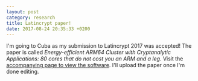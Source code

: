 ```yaml
---
layout: post
category: research
title: Latincrypt paper!
date: 2017-08-24 20:35:33 +0200
---
```


I'm going to Cuba as my submission to Latincrypt 2017 was accepted!
The paper is called *Energy-efficient ARM64 Cluster with Cryptanalytic Applications: 80 cores that do not cost you an ARM and a leg*.
Visit the [accompanying page to view the software][armcluster].
I'll upload the paper once I'm done editing.

[armcluster]: /research/armcluster/

